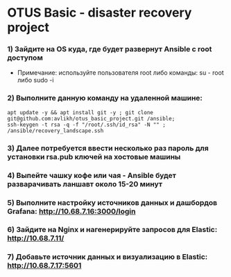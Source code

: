 # OTUS Basic - disaster recovery project

### 1) Зайдите на OS куда, где будет развернут Ansible с root доступом
   - Примечание: используйте пользователя root либо команды: su - root либо sudo -i
### 2) Выполните данную команду на удаленной машине:
```
apt update -y && apt install git -y ; git clone git@github.com:avlikh/otus_basic_project.git /ansible;
ssh-keygen -t rsa -q -f "/root/.ssh/id_rsa" -N "" ; /ansible/recovery_landscape.ssh
```
### 3) Далее потребуется ввести несколько раз пароль для установки rsa.pub ключей на хостовые машины
### 4) Выпейте чашку кофе или чая - Ansible будет разварачивать ланшавт около 15-20 минут
### 5) Выполните настройку источников данных и дашбордов Grafana: http://10.68.7.16:3000/login
### 6) Зайдите на Nginx и нагенерируйте запросов для Elastic: http://10.68.7.11/
### 7) Добавьте источник данных и визуализацию в Elastic: http://10.68.7.17:5601
